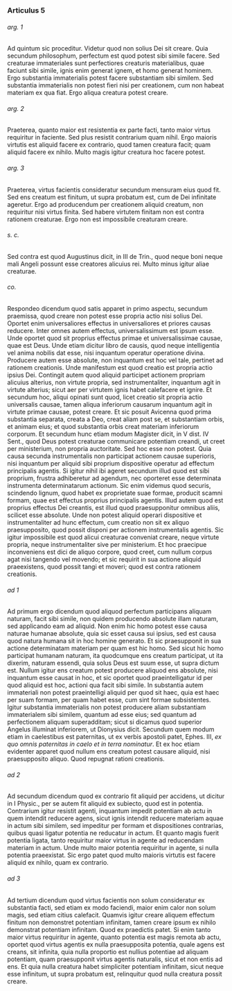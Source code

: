 ### Articulus 5

###### arg. 1
Ad quintum sic proceditur. Videtur quod non solius Dei sit creare. Quia secundum philosophum, perfectum est quod potest sibi simile facere. Sed creaturae immateriales sunt perfectiores creaturis materialibus, quae faciunt sibi simile, ignis enim generat ignem, et homo generat hominem. Ergo substantia immaterialis potest facere substantiam sibi similem. Sed substantia immaterialis non potest fieri nisi per creationem, cum non habeat materiam ex qua fiat. Ergo aliqua creatura potest creare.

###### arg. 2
Praeterea, quanto maior est resistentia ex parte facti, tanto maior virtus requiritur in faciente. Sed plus resistit contrarium quam nihil. Ergo maioris virtutis est aliquid facere ex contrario, quod tamen creatura facit; quam aliquid facere ex nihilo. Multo magis igitur creatura hoc facere potest.

###### arg. 3
Praeterea, virtus facientis consideratur secundum mensuram eius quod fit. Sed ens creatum est finitum, ut supra probatum est, cum de Dei infinitate ageretur. Ergo ad producendum per creationem aliquid creatum, non requiritur nisi virtus finita. Sed habere virtutem finitam non est contra rationem creaturae. Ergo non est impossibile creaturam creare.

###### s. c.
Sed contra est quod Augustinus dicit, in III de Trin., quod neque boni neque mali Angeli possunt esse creatores alicuius rei. Multo minus igitur aliae creaturae.

###### co.
Respondeo dicendum quod satis apparet in primo aspectu, secundum praemissa, quod creare non potest esse propria actio nisi solius Dei. Oportet enim universaliores effectus in universaliores et priores causas reducere. Inter omnes autem effectus, universalissimum est ipsum esse. Unde oportet quod sit proprius effectus primae et universalissimae causae, quae est Deus. Unde etiam dicitur libro de causis, quod neque intelligentia vel anima nobilis dat esse, nisi inquantum operatur operatione divina. Producere autem esse absolute, non inquantum est hoc vel tale, pertinet ad rationem creationis. Unde manifestum est quod creatio est propria actio ipsius Dei. Contingit autem quod aliquid participet actionem propriam alicuius alterius, non virtute propria, sed instrumentaliter, inquantum agit in virtute alterius; sicut aer per virtutem ignis habet calefacere et ignire. Et secundum hoc, aliqui opinati sunt quod, licet creatio sit propria actio universalis causae, tamen aliqua inferiorum causarum inquantum agit in virtute primae causae, potest creare. Et sic posuit Avicenna quod prima substantia separata, creata a Deo, creat aliam post se, et substantiam orbis, et animam eius; et quod substantia orbis creat materiam inferiorum corporum. Et secundum hunc etiam modum Magister dicit, in V dist. IV Sent., quod Deus potest creaturae communicare potentiam creandi, ut creet per ministerium, non propria auctoritate. Sed hoc esse non potest. Quia causa secunda instrumentalis non participat actionem causae superioris, nisi inquantum per aliquid sibi proprium dispositive operatur ad effectum principalis agentis. Si igitur nihil ibi ageret secundum illud quod est sibi proprium, frustra adhiberetur ad agendum, nec oporteret esse determinata instrumenta determinatarum actionum. Sic enim videmus quod securis, scindendo lignum, quod habet ex proprietate suae formae, producit scamni formam, quae est effectus proprius principalis agentis. Illud autem quod est proprius effectus Dei creantis, est illud quod praesupponitur omnibus aliis, scilicet esse absolute. Unde non potest aliquid operari dispositive et instrumentaliter ad hunc effectum, cum creatio non sit ex aliquo praesupposito, quod possit disponi per actionem instrumentalis agentis. Sic igitur impossibile est quod alicui creaturae conveniat creare, neque virtute propria, neque instrumentaliter sive per ministerium. Et hoc praecipue inconveniens est dici de aliquo corpore, quod creet, cum nullum corpus agat nisi tangendo vel movendo; et sic requirit in sua actione aliquid praeexistens, quod possit tangi et moveri; quod est contra rationem creationis.

###### ad 1
Ad primum ergo dicendum quod aliquod perfectum participans aliquam naturam, facit sibi simile, non quidem producendo absolute illam naturam, sed applicando eam ad aliquid. Non enim hic homo potest esse causa naturae humanae absolute, quia sic esset causa sui ipsius, sed est causa quod natura humana sit in hoc homine generato. Et sic praesupponit in sua actione determinatam materiam per quam est hic homo. Sed sicut hic homo participat humanam naturam, ita quodcumque ens creatum participat, ut ita dixerim, naturam essendi, quia solus Deus est suum esse, ut supra dictum est. Nullum igitur ens creatum potest producere aliquod ens absolute, nisi inquantum esse causat in hoc, et sic oportet quod praeintelligatur id per quod aliquid est hoc, actioni qua facit sibi simile. In substantia autem immateriali non potest praeintelligi aliquid per quod sit haec, quia est haec per suam formam, per quam habet esse, cum sint formae subsistentes. Igitur substantia immaterialis non potest producere aliam substantiam immaterialem sibi similem, quantum ad esse eius; sed quantum ad perfectionem aliquam superadditam; sicut si dicamus quod superior Angelus illuminat inferiorem, ut Dionysius dicit. Secundum quem modum etiam in caelestibus est paternitas, ut ex verbis apostoli patet, Ephes. III, *ex quo omnis paternitas in caelo et in terra nominatur*. Et ex hoc etiam evidenter apparet quod nullum ens creatum potest causare aliquid, nisi praesupposito aliquo. Quod repugnat rationi creationis.

###### ad 2
Ad secundum dicendum quod ex contrario fit aliquid per accidens, ut dicitur in I Physic., per se autem fit aliquid ex subiecto, quod est in potentia. Contrarium igitur resistit agenti, inquantum impedit potentiam ab actu in quem intendit reducere agens, sicut ignis intendit reducere materiam aquae in actum sibi similem, sed impeditur per formam et dispositiones contrarias, quibus quasi ligatur potentia ne reducatur in actum. Et quanto magis fuerit potentia ligata, tanto requiritur maior virtus in agente ad reducendam materiam in actum. Unde multo maior potentia requiritur in agente, si nulla potentia praeexistat. Sic ergo patet quod multo maioris virtutis est facere aliquid ex nihilo, quam ex contrario.

###### ad 3
Ad tertium dicendum quod virtus facientis non solum consideratur ex substantia facti, sed etiam ex modo faciendi, maior enim calor non solum magis, sed etiam citius calefacit. Quamvis igitur creare aliquem effectum finitum non demonstret potentiam infinitam, tamen creare ipsum ex nihilo demonstrat potentiam infinitam. Quod ex praedictis patet. Si enim tanto maior virtus requiritur in agente, quanto potentia est magis remota ab actu, oportet quod virtus agentis ex nulla praesupposita potentia, quale agens est creans, sit infinita, quia nulla proportio est nullius potentiae ad aliquam potentiam, quam praesupponit virtus agentis naturalis, sicut et non entis ad ens. Et quia nulla creatura habet simpliciter potentiam infinitam, sicut neque esse infinitum, ut supra probatum est, relinquitur quod nulla creatura possit creare.


